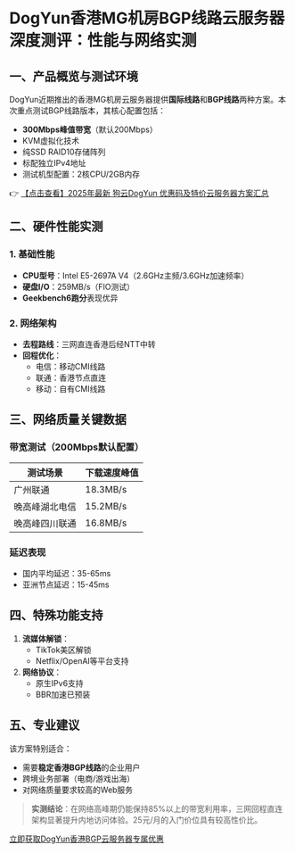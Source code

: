 # DogYun香港MG机房BGP线路云服务器深度测评：性能与网络实测

## 一、产品概览与测试环境
DogYun近期推出的香港MG机房云服务器提供**国际线路**和**BGP线路**两种方案。本次重点测试BGP线路版本，其核心配置包括：
- **300Mbps峰值带宽**（默认200Mbps）
- KVM虚拟化技术
- 纯SSD RAID10存储阵列
- 标配独立IPv4地址
- 测试机型配置：2核CPU/2GB内存

👉 [【点击查看】2025年最新 狗云DogYun 优惠码及特价云服务器方案汇总](https://bit.ly/DogYun)

## 二、硬件性能实测
### 1. 基础性能
- **CPU型号**：Intel E5-2697A V4（2.6GHz主频/3.6GHz加速频率）
- **硬盘I/O**：259MB/s（FIO测试）
- **Geekbench6跑分**表现优异

### 2. 网络架构
- **去程路线**：三网直连香港后经NTT中转
- **回程优化**：
  - 电信：移动CMI线路
  - 联通：香港节点直连
  - 移动：自有CMI线路

## 三、网络质量关键数据
### 带宽测试（200Mbps默认配置）
| 测试场景       | 下载速度峰值 |
|----------------|--------------|
| 广州联通       | 18.3MB/s     |
| 晚高峰湖北电信 | 15.2MB/s     |
| 晚高峰四川联通 | 16.8MB/s     |

### 延迟表现
- 国内平均延迟：35-65ms
- 亚洲节点延迟：15-45ms

## 四、特殊功能支持
1. **流媒体解锁**：
   - TikTok美区解锁
   - Netflix/OpenAI等平台支持
2. **网络协议**：
   - 原生IPv6支持
   - BBR加速已预装

## 五、专业建议
该方案特别适合：
- 需要**稳定香港BGP线路**的企业用户
- 跨境业务部署（电商/游戏出海）
- 对网络质量要求较高的Web服务

> **实测结论**：在网络高峰期仍能保持85%以上的带宽利用率，三网回程直连架构显著提升内地访问体验。25元/月的入门价位具有较高性价比。

[立即获取DogYun香港BGP云服务器专属优惠](https://bit.ly/DogYun)